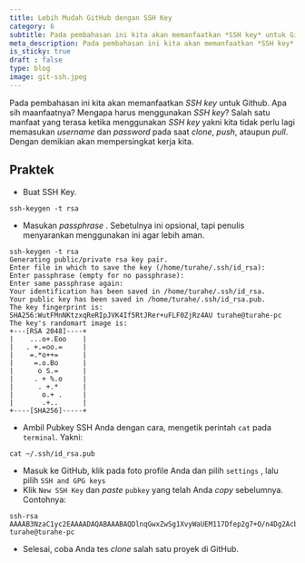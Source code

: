 ```yaml
---
title: Lebih Mudah GitHub dengan SSH Key
category: 6
subtitle: Pada pembahasan ini kita akan memanfaatkan *SSH key* untuk Github.
meta_description: Pada pembahasan ini kita akan memanfaatkan *SSH key* untuk Github.
is_sticky: true
draft : false
type: blog
image: git-ssh.jpeg
---
```


Pada pembahasan ini kita akan memanfaatkan *SSH key* untuk Github. Apa sih maanfaatnya? Mengapa harus menggunakan *SSH key*? Salah satu manfaat yang terasa ketika menggunakan *SSH key* yakni kita tidak perlu lagi memasukan _username_ dan _password_ pada saat  _clone_, _push_, ataupun _pull_. Dengan demikian akan mempersingkat kerja kita.


## Praktek

* Buat SSH Key. 

```
ssh-keygen -t rsa
```
* Masukan _passphrase_ . Sebetulnya ini opsional, tapi penulis menyarankan menggunakan ini agar lebih aman.

```
ssh-keygen -t rsa
Generating public/private rsa key pair.
Enter file in which to save the key (/home/turahe/.ssh/id_rsa): 
Enter passphrase (empty for no passphrase): 
Enter same passphrase again: 
Your identification has been saved in /home/turahe/.ssh/id_rsa.
Your public key has been saved in /home/turahe/.ssh/id_rsa.pub.
The key fingerprint is:
SHA256:WutFMnNKtzxqReRIpJVK4If5RtJRer+uFLF0ZjRz4AU turahe@turahe-pc
The key's randomart image is:
+---[RSA 2048]----+
|    ...o+.Eoo    |
|   . +.=oo.=     |
|    =.*o++=      |
|     =.o.Bo      |
|      o S.=      |
|     . + %.o     |
|      . +.*      |
|       o.+ .     |
|       .+..      |
+----[SHA256]-----+
```
* Ambil Pubkey SSH Anda dengan cara, mengetik perintah `cat` pada `terminal`. Yakni:

```
cat ~/.ssh/id_rsa.pub
```
* Masuk ke GitHub, klik pada foto profile Anda dan pilih `settings` , lalu pilih `SSH and GPG keys`
* Klik `New SSH Key` dan _paste_ `pubkey` yang telah Anda _copy_ sebelumnya. Contohnya:

```
ssh-rsa AAAAB3NzaC1yc2EAAAADAQABAAABAQDlnqGwxZwSg1XvyWaUEM117Dfep2g7+O/n4Dg2Acb4vvqD2F33qMXQbVcdLlxTWJaDbbJMNxDp02dBMoHxlOPVyzqLc9Q43SQPxGAYzxG4WhEiDZbEqV2KlC3zxc5Noy3OyIeMqXEL5pTRTEApblsM6rirdhYSvRDD/MOLl51Sfx+RxRgHlBh12UfvSIoEmnJy10a6hsb8iSoEZuTui4ueRxZf3YMkgkFCTbG26zuTHEvsFPjsiuBjjBfkvLwJfrUFoO3mbExWH+Zcoup4uZtpVGE7EuuvsFcMXZepnIQgJmXFJlyO3giEKsuXOpgg9QpoVIb7GbgXuhMz95FKA/Ib turahe@turahe-pc
```
* Selesai, coba Anda tes _clone_ salah satu proyek di GitHub.
